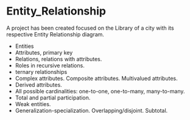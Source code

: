 # Entity_Relationship

A project has been created focused on the Library of a city with its respective Entity Relationship diagram.

+ Entities
+ Attributes, primary key
+ Relations, relations with attributes.
+ Roles in recursive relations.
+ ternary relationships
+ Complex attributes. Composite attributes. Multivalued attributes.
+ Derived attributes.
+ All possible cardinalities: one-to-one, one-to-many, many-to-many.
+ Total and partial participation.
+ Weak entities.
+ Generalization-specialization. Overlapping/disjoint. Subtotal.

